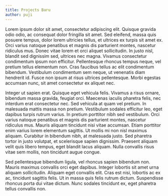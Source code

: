 ```yaml
---
title: Projects Baru 
author: puji
---  
```


Lorem ipsum dolor sit amet, consectetur adipiscing elit. Quisque gravida odio odio, ac consequat dolor fringilla sit amet. Sed eleifend, massa quis posuere tempus, dolor lorem ultricies tellus, et ultrices ex turpis sit amet ex. Orci varius natoque penatibus et magnis dis parturient montes, nascetur ridiculus mus. Donec vitae lorem et orci aliquet sollicitudin. In justo nisl, blandit sed dignissim sed, ultrices nec magna. Vivamus consectetur condimentum ipsum non efficitur. Pellentesque rhoncus tempus neque, vel pretium tellus elementum non. Cras faucibus tellus ac elit condimentum bibendum. Vestibulum condimentum sem neque, ut venenatis diam hendrerit id. Fusce non ipsum at risus ultrices pellentesque. Morbi egestas accumsan nunc, sit amet consectetur ex aliquet nec.

Integer ut sapien erat. Quisque eget vehicula felis. Vivamus a risus ornare, bibendum massa gravida, feugiat orci. Maecenas iaculis pharetra felis, nec interdum erat consectetur nec. Sed vehicula at quam vel pretium. In malesuada mattis massa non pretium. Vestibulum sodales efficitur leo, eget dapibus turpis rutrum varius. In pretium porttitor nibh sed vestibulum. Orci varius natoque penatibus et magnis dis parturient montes, nascetur ridiculus mus. Mauris aliquam tincidunt nisi vitae accumsan. Etiam porttitor enim varius lorem elementum sagittis. Ut mollis mi non nisl maximus aliquam. Curabitur in bibendum nibh, at malesuada justo. Sed pharetra tortor in justo volutpat, et scelerisque sapien dignissim. Praesent aliquam velit quis libero tempus, eget blandit lacus aliquam. Nulla convallis risus vitae sem mollis, non tincidunt augue congue.

Sed pellentesque bibendum ligula, vel rhoncus sapien bibendum non. Mauris maximus convallis orci eget dapibus. Integer lobortis sit amet urna aliquam sollicitudin. Aliquam eget convallis elit. Cras est nisi, lobortis ac ex ac, tincidunt sagittis felis. Ut in massa quis felis rutrum dictum. Suspendisse rhoncus porta dui vitae dictum. Nunc sodales tincidunt ex, eget pharetra tellus convallis non.
